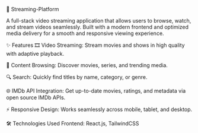🎥 Streaming-Platform

A full-stack video streaming application that allows users to browse, watch, and stream videos seamlessly.
Built with a modern frontend and optimized media delivery for a smooth and responsive viewing experience.

✨ Features
🎞️ Video Streaming: Stream movies and shows in high quality with adaptive playback.

📂 Content Browsing: Discover movies, series, and trending media.

🔍 Search: Quickly find titles by name, category, or genre.

🌐 IMDb API Integration: Get up-to-date movies, ratings, and metadata via open source IMDb APIs.

⚡ Responsive Design: Works seamlessly across mobile, tablet, and desktop.


🛠️ Technologies Used
Frontend: React.js, TailwindCSS

